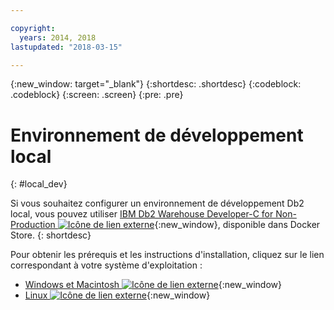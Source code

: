 ```yaml
---

copyright:
  years: 2014, 2018
lastupdated: "2018-03-15"

---
```


<!-- Attribute definitions --> 
{:new_window: target="_blank"}
{:shortdesc: .shortdesc}
{:codeblock: .codeblock}
{:screen: .screen}
{:pre: .pre}

# Environnement de développement local
{: #local_dev}

Si vous souhaitez configurer un environnement de développement Db2 local, vous pouvez utiliser [IBM Db2 Warehouse Developer-C for Non-Production ![Icône de lien externe](../../icons/launch-glyph.svg "Icône de lien externe")](https://store.docker.com/images/ibm-db2-warehouse-dev){:new_window}, disponible dans Docker Store.
{: shortdesc}

Pour obtenir les prérequis et les instructions d'installation, cliquez sur le lien correspondant à votre système d'exploitation : 

- [Windows et Macintosh ![Icône de lien externe](../../icons/launch-glyph.svg "Icône de lien externe")](https://www.ibm.com/support/knowledgecenter/en/SS6NHC/com.ibm.swg.im.dashdb.doc/admin/local_prereqs-Winmac_using_Linux.html){:new_window}
- [Linux ![Icône de lien externe](../../icons/launch-glyph.svg "Icône de lien externe")](https://www.ibm.com/support/knowledgecenter/en/SS6NHC/com.ibm.swg.im.dashdb.doc/admin/local_prereqs-Linux.html){:new_window}

